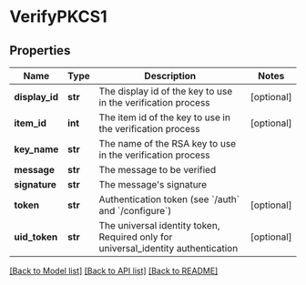 # VerifyPKCS1

## Properties
Name | Type | Description | Notes
------------ | ------------- | ------------- | -------------
**display_id** | **str** | The display id of the key to use in the verification process | [optional] 
**item_id** | **int** | The item id of the key to use in the verification process | [optional] 
**key_name** | **str** | The name of the RSA key to use in the verification process | 
**message** | **str** | The message to be verified | 
**signature** | **str** | The message&#39;s signature | 
**token** | **str** | Authentication token (see &#x60;/auth&#x60; and &#x60;/configure&#x60;) | [optional] 
**uid_token** | **str** | The universal identity token, Required only for universal_identity authentication | [optional] 

[[Back to Model list]](../README.md#documentation-for-models) [[Back to API list]](../README.md#documentation-for-api-endpoints) [[Back to README]](../README.md)


